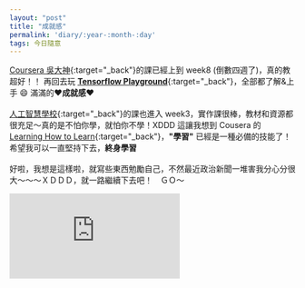 ```yaml
---
layout: "post"
title: "成就感"
permalink: 'diary/:year-:month-:day'
tags: 今日隨意
---
```


[Coursera 吳大神](https://www.coursera.org/learn/machine-learning){:target="_back"}的課已經上到 week8 (倒數四週了)，真的教超好！！ 再回去玩 [__Tensorflow Playground__](https://playground.tensorflow.org/){:target="_back"}，全部都了解&上手 :smile: 滿滿的:heart:**成就感**:heart:
<br/>
<br/>
[人工智慧學校](https://aiacademy.tw/){:target="_back"}的課也進入 week3，實作課很棒，教材和資源都很充足～真的是不怕你學，就怕你不學！XDDD 這讓我想到 Cousera 的 [Learning How to Learn](https://www.coursera.org/learn/learning-how-to-learn){:target="_back"}，__"學習"__ 已經是一種必備的技能了！希望我可以一直堅持下去，__終身學習__
<br/>
<br/>
好啦，我想是這樣啦，就寫些東西勉勵自己，不然最近政治新聞一堆害我分心分很大～～～ＸＤＤＤ，就一路繼續下去吧！　ＧＯ～

<iframe src="https://www.youtube.com/embed/RYF4Gsrxur4" frameborder="0" allow="accelerometer; autoplay; encrypted-media; gyroscope; picture-in-picture" allowfullscreen></iframe>